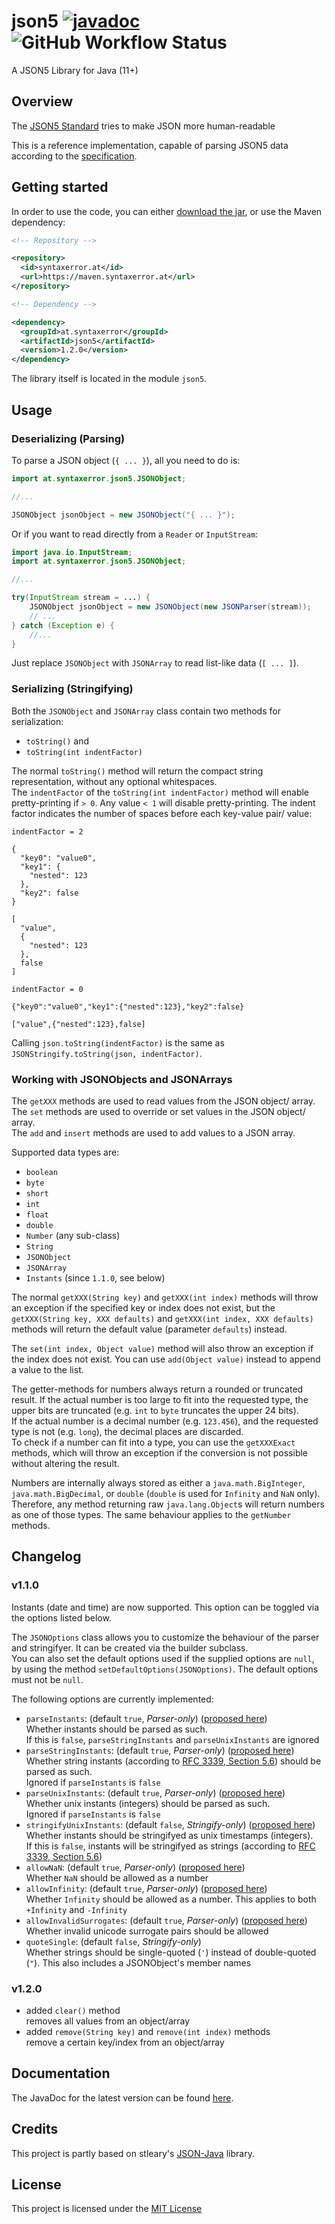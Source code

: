 # json5 [![javadoc](https://img.shields.io/endpoint?label=javadoc&url=https%3A%2F%2Fjavadoc.syntaxerror.at%2Fjson5%2F%3Fbadge%3Dtrue%26version%3Dlatest)](https://javadoc.syntaxerror.at/json5/latest) ![GitHub Workflow Status](https://img.shields.io/github/workflow/status/Synt4xErr0r4/json5/Java%20CI%20with%20Maven)

A JSON5 Library for Java (11+)  

## Overview

The [JSON5 Standard](https://json5.org/) tries to make JSON more human-readable  

This is a reference implementation, capable of parsing JSON5 data according to the [specification](https://spec.json5.org/).

## Getting started

In order to use the code, you can either [download the jar](https://github.com/Synt4xErr0r4/json5/releases/download/1.2.0/json5-1.2.0.jar), or use the Maven dependency:

```xml
<!-- Repository -->

<repository>
  <id>syntaxerror.at</id>
  <url>https://maven.syntaxerror.at</url>
</repository>

<!-- Dependency -->

<dependency>
  <groupId>at.syntaxerror</groupId>
  <artifactId>json5</artifactId>
  <version>1.2.0</version>
</dependency>
```

The library itself is located in the module `json5`.

## Usage

### Deserializing (Parsing)

To parse a JSON object (`{ ... }`), all you need to do is:

```java
import at.syntaxerror.json5.JSONObject;

//...

JSONObject jsonObject = new JSONObject("{ ... }");
```

Or if you want to read directly from a `Reader` or `InputStream`:

```java
import java.io.InputStream;
import at.syntaxerror.json5.JSONObject;

//...

try(InputStream stream = ...) {
    JSONObject jsonObject = new JSONObject(new JSONParser(stream));
    // ...
} catch (Exception e) {
    //...
}
```

Just replace `JSONObject` with `JSONArray` to read list-like data (`[ ... ]`).  

### Serializing (Stringifying)

Both the `JSONObject` and `JSONArray` class contain two methods for serialization:

- `toString()` and
- `toString(int indentFactor)`

The normal `toString()` method will return the compact string representation, without any optional whitespaces.  
The `indentFactor` of the `toString(int indentFactor)` method will enable pretty-printing if `> 0`.
Any value `< 1` will disable pretty-printing. The indent factor indicates the number of spaces before each key-value pair/ value:

`indentFactor = 2`

```json5
{
  "key0": "value0",
  "key1": {
    "nested": 123
  },
  "key2": false
}

[
  "value",
  {
    "nested": 123
  },
  false
]
```

`indentFactor = 0`

```json5
{"key0":"value0","key1":{"nested":123},"key2":false}

["value",{"nested":123},false]
```

Calling `json.toString(indentFactor)` is the same as `JSONStringify.toString(json, indentFactor)`.

### Working with JSONObjects and JSONArrays

The `getXXX` methods are used to read values from the JSON object/ array.  
The `set` methods are used to override or set values in the JSON object/ array.  
The `add` and `insert` methods are used to add values to a JSON array.  

Supported data types are:

- `boolean`
- `byte`
- `short`
- `int`
- `float`
- `double`
- `Number` (any sub-class)
- `String`
- `JSONObject`
- `JSONArray`
- `Instants` (since `1.1.0`, see below)

The normal `getXXX(String key)` and `getXXX(int index)` methods will throw an exception if the specified key or index does not exist, but the
`getXXX(String key, XXX defaults)` and `getXXX(int index, XXX defaults)` methods will return the default value (parameter `defaults`) instead.  
  
The `set(int index, Object value)` method will also throw an exception if the index does not exist. You can use `add(Object value)` instead to append a value to the list.

The getter-methods for numbers always return a rounded or truncated result.
If the actual number is too large to fit into the requested type, the upper bits are truncated (e.g. `int` to `byte` truncates the upper 24 bits).  
If the actual number is a decimal number (e.g. `123.456`), and the requested type is not (e.g. `long`), the decimal places are discarded.  
To check if a number can fit into a type, you can use the `getXXXExact` methods, which will throw an exception if the conversion is not possible without altering the result.  

Numbers are internally always stored as either a `java.math.BigInteger`, `java.math.BigDecimal`, or `double` (`double` is used for `Infinity` and `NaN` only). Therefore, any method
returning raw `java.lang.Object`s will return numbers as one of those types. The same behaviour applies to the `getNumber` methods.

## Changelog

### v1.1.0

Instants (date and time) are now supported. This option can be toggled via the options listed below.

The `JSONOptions` class allows you to customize the behaviour of the parser and stringifyer. It can be created via the builder subclass.  
You can also set the default options used if the supplied options are `null`, by using the method `setDefaultOptions(JSONOptions)`. The default options must not be `null`.

The following options are currently implemented:

- `parseInstants`: (default `true`, *Parser-only*) ([proposed here](https://github.com/json5/json5-spec/issues/4))  
    Whether instants should be parsed as such.  
    If this is `false`, `parseStringInstants` and `parseUnixInstants` are ignored
- `parseStringInstants`: (default `true`, *Parser-only*) ([proposed here](https://github.com/json5/json5-spec/issues/4))  
    Whether string instants (according to [RFC 3339, Section 5.6](https://datatracker.ietf.org/doc/html/rfc3339#section-5.6)) should be parsed as such.  
    Ignored if `parseInstants` is `false`
- `parseUnixInstants`: (default `true`, *Parser-only*) ([proposed here](https://github.com/json5/json5-spec/issues/4))  
    Whether unix instants (integers) should be parsed as such.  
    Ignored if `parseInstants` is `false`
- `stringifyUnixInstants`: (default `false`, *Stringify-only*) ([proposed here](https://github.com/json5/json5-spec/issues/4))  
    Whether instants should be stringifyed as unix timestamps (integers).  
    If this is `false`, instants will be stringifyed as strings (according to [RFC 3339, Section 5.6](https://datatracker.ietf.org/doc/html/rfc3339#section-5.6))
- `allowNaN`: (default `true`, *Parser-only*) ([proposed here](https://github.com/json5/json5-spec/issues/24))  
    Whether `NaN` should be allowed as a number
- `allowInfinity`: (default `true`, *Parser-only*) ([proposed here](https://github.com/json5/json5-spec/issues/24))  
    Whether `Infinity` should be allowed as a number. This applies to both `+Infinity` and `-Infinity`
- `allowInvalidSurrogates`: (default `true`, *Parser-only*) ([proposed here](https://github.com/json5/json5-spec/issues/12))  
    Whether invalid unicode surrogate pairs should be allowed
- `quoteSingle`: (default `false`, *Stringify-only*)  
    Whether strings should be single-quoted (`'`) instead of double-quoted (`"`). This also includes a JSONObject's member names

### v1.2.0

- added `clear()` method  
  removes all values from an object/array
- added `remove(String key)` and `remove(int index)` methods  
  remove a certain key/index from an object/array

## Documentation

The JavaDoc for the latest version can be found [here](https://javadoc.syntaxerror.at/json5/latest).

## Credits

This project is partly based on stleary's [JSON-Java](https://github.com/stleary/JSON-java) library.

## License

This project is licensed under the [MIT License](https://github.com/Synt4xErr0r4/json5/blob/main/LICENSE)
